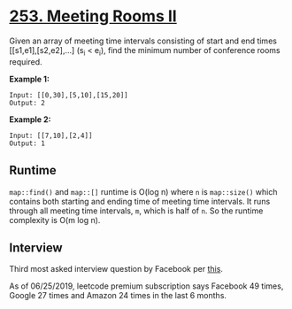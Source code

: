 # [253. Meeting Rooms II](https://leetcode.com/problems/meeting-rooms-ii/)

Given an array of meeting time intervals consisting of start and end times [[s1,e1],[s2,e2],...] (s<sub>i</sub> < e<sub>i</sub>), find the minimum number of conference rooms required.

**Example 1:**
```
Input: [[0,30],[5,10],[15,20]]
Output: 2
```
**Example 2:**
```
Input: [[7,10],[2,4]]
Output: 1
```

## Runtime
`map::find()` and `map::[]` runtime is O(log n) where `n` is `map::size()` which contains both starting and ending time of meeting time intervals. It runs through all meeting time intervals, `m`, which is half of `n`. So the runtime complexity is O(m log n).

## Interview
Third most asked interview question by Facebook per [this](https://www.youtube.com/watch?v=PWgFnSygweI).

As of 06/25/2019, leetcode premium subscription says Facebook 49 times, Google 27 times and Amazon 24 times in the last 6 months.
